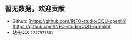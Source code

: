 ## 暂无数据，欢迎贡献

- Github: [https://github.com/INFO-studio/CQU-openlib](https://github.com/INFO-studio/CQU-openlib)
- 站长QQ: `2247977881`